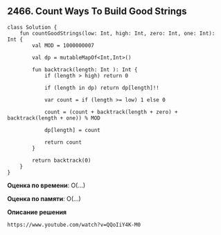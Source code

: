## 2466. Count Ways To Build Good Strings


```
class Solution {
    fun countGoodStrings(low: Int, high: Int, zero: Int, one: Int): Int {
        val MOD = 1000000007

        val dp = mutableMapOf<Int,Int>()

        fun backtrack(length: Int ): Int {
            if (length > high) return 0

            if (length in dp) return dp[length]!!

            var count = if (length >= low) 1 else 0

            count = (count + backtrack(length + zero) + backtrack(length + one)) % MOD

            dp[length] = count

            return count
        }

        return backtrack(0)
    }
}

```

**Оценка по времени**: О(...)


**Оценка по памяти**: О(...)


**Описание решения**
```
https://www.youtube.com/watch?v=QQoIiY4K-M0
```